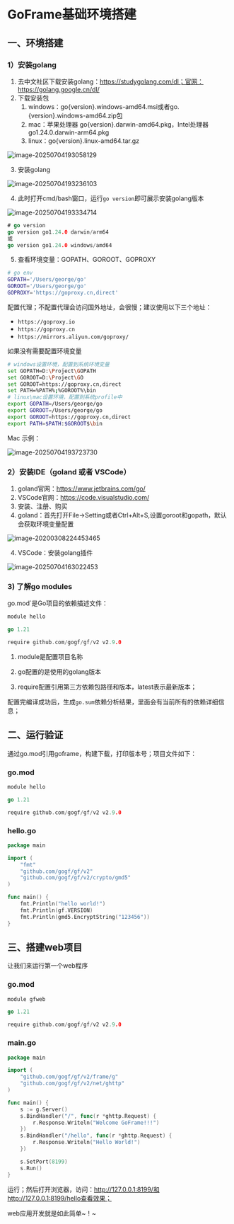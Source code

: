 # GoFrame基础环境搭建

## 一、环境搭建

### 1）安装golang

1. 去中文社区下载安装golang：https://studygolang.com/dl；官网：https://golang.google.cn/dl/
2. 下载安装包
   1. windows：go{version}.windows-amd64.msi或者go.{version}.windows-amd64.zip包
   2. mac：苹果处理器 go{version}.darwin-amd64.pkg，Intel处理器go1.24.0.darwin-arm64.pkg 
   3. linux：go{version}.linux-amd64.tar.gz 

![image-20250704193058129](./02.goframe环境搭建/image-20250704193058129.png)

3. 安装golang

![image-20250704193236103](./02.goframe环境搭建/image-20250704193236103.png)

4. 此时打开cmd/bash窗口，运行`go version`即可展示安装golang版本

![image-20250704193334714](./02.goframe环境搭建/image-20250704193334714.png)

```go
# go version
go version go1.24.0 darwin/arm64
或
go version go1.24.0 windows/amd64
```

5. 查看环境变量：GOPATH、GOROOT、GOPROXY

```bash
# go env
GOPATH='/Users/george/go'
GOROOT='/Users/george/go'
GOPROXY='https://goproxy.cn,direct'
```

配置代理；不配置代理会访问国外地址，会很慢；建议使用以下三个地址：

- `https://goproxy.io`
- `https://goproxy.cn`
- `https://mirrors.aliyun.com/goproxy/`

如果没有需要配置环境变量

```bash
# windows设置环境，配置到系统环境变量
set GOPATH=D:\Project\GOPATH
set GOROOT=D:\Project\GO
set GOROOT=https://goproxy.cn,direct
set PATH=%PATH%;%GOROOT%\bin
# linux\mac设置环境，配置到系统profile中
export GOPATH=/Users/george/go
export GOROOT=/Users/george/go
export GOROOT=https://goproxy.cn,direct
export PATH=$PATH:$GOROOT$\bin
```

Mac 示例：

![image-20250704193723730](./02.goframe环境搭建/image-20250704193723730.png)

### 2）安装IDE（goland 或者 VSCode）

1. goland官网：https://www.jetbrains.com/go/
2. VSCode官网：https://code.visualstudio.com/
3. 安装、注册、购买
4. goland：首先打开File->Setting或者Ctrl+Alt+S,设置goroot和gopath，默认会获取环境变量配置

![image-20200308224453465](02.goframe基础环境搭建.assets/image-20200308224453465.png)

4. VSCode：安装golang插件

![image-20250704163022453](./02.goframe环境搭建/image-20250704163022453.png)

### 3)  了解go modules

go.mod`是Go项目的依赖描述文件：

```go
module hello

go 1.21

require github.com/gogf/gf/v2 v2.9.0
```

1. module是配置项目名称

2. go配置的是使用的golang版本

3. require配置引用第三方依赖包路径和版本，latest表示最新版本；

配置完编译成功后，生成`go.sum`依赖分析结果，里面会有当前所有的依赖详细信息；

##  二、运行验证

通过go.mod引用goframe，构建下载，打印版本号；项目文件如下：

### go.mod

```go
module hello

go 1.21

require github.com/gogf/gf/v2 v2.9.0
```

### hello.go

```go
package main

import (
	"fmt"
	"github.com/gogf/gf/v2"
	"github.com/gogf/gf/v2/crypto/gmd5"
)

func main() {
	fmt.Println("hello world!")
	fmt.Println(gf.VERSION)
	fmt.Println(gmd5.EncryptString("123456"))
}

```

## 三、搭建web项目

让我们来运行第一个web程序

### go.mod

```go
module gfweb

go 1.21

require github.com/gogf/gf/v2 v2.9.0
```

### main.go

```go
package main

import (
	"github.com/gogf/gf/v2/frame/g"
	"github.com/gogf/gf/v2/net/ghttp"
)

func main() {
	s := g.Server()
	s.BindHandler("/", func(r *ghttp.Request) {
		r.Response.Writeln("Welcome GoFrame!!!")
	})
	s.BindHandler("/hello", func(r *ghttp.Request) {
		r.Response.Writeln("Hello World!")
	})

	s.SetPort(8199)
	s.Run()
}
```

运行；然后打开浏览器，访问：http://127.0.0.1:8199/和http://127.0.0.1:8199/hello查看效果；

web应用开发就是如此简单~！~